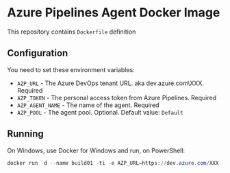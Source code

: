 # Azure Pipelines Agent Docker Image

This repository contains `Dockerfile` definition

## Configuration

You need to set these environment variables:

* `AZP_URL` - The Azure DevOps tenant URL. aka dev.azure.com\XXX. Required
* `AZP_TOKEN` - The personal access token from Azure Pipelines. Required
* `AZP_AGENT_NAME` - The name of the agent. Required
* `AZP_POOL` - The agent pool. Optional. Default value: `Default`

## Running

On Windows, use Docker for Windows and run, on PowerShell:

````powershell
docker run -d --name build01 -ti -e AZP_URL=https://dev.azure.com/XXX -e AZP_TOKEN=TOKEN -e AZP_POOL=Default -e AZP_AGENT_NAME=BuildAgent01 darknessgp/azure-devops-windows-build-agent
````